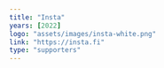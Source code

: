 ```yaml
---
title: "Insta"
years: [2022]
logo: "assets/images/insta-white.png"
link: "https://insta.fi"
type: "supporters"
---
```

